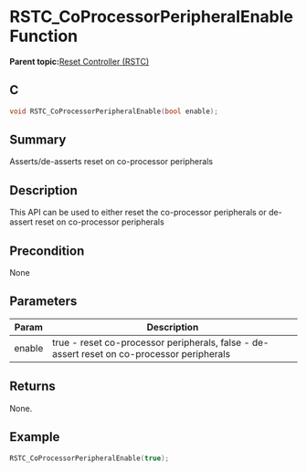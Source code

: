 # RSTC\_CoProcessorPeripheralEnable Function

**Parent topic:**[Reset Controller \(RSTC\)](GUID-8D72AF95-B18F-4113-91FA-30D4EBE8381B.md)

## C

```c
void RSTC_CoProcessorPeripheralEnable(bool enable);
```

## Summary

Asserts/de-asserts reset on co-processor peripherals

## Description

This API can be used to either reset the co-processor peripherals or de-assert reset on co-processor peripherals

## Precondition

None

## Parameters

|Param|Description|
|-----|-----------|
|enable|true - reset co-processor peripherals, false - de-assert reset on co-processor peripherals|

## Returns

None.

## Example

```c
RSTC_CoProcessorPeripheralEnable(true);
```

